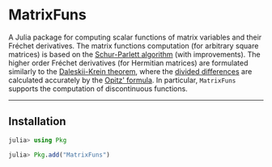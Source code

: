 # MatrixFuns

A Julia package for computing scalar functions of matrix variables and their Fréchet derivatives. The matrix functions computation (for arbitrary square matrices) is based on the [Schur-Parlett algorithm](https://doi.org/10.1137/S0895479802410815) (with improvements). The higher order Fréchet derivatives (for Hermitian matrices) are formulated similarly to the [Daleskii-Krein theorem](https://www.ams.org/books/trans2/047/), where the [divided differences](https://en.wikipedia.org/wiki/Divided_differences) are calculated accurately by the [Opitz' formula](https://www.emis.de/journals/SAT/papers/2/). In particular, `MatrixFuns` supports the computation of discontinuous functions. 

---
## Installation
```julia
julia> using Pkg

julia> Pkg.add("MatrixFuns")
```
